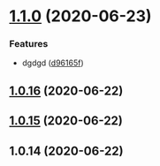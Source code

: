 # [1.1.0](https://github.com/1225zhangqian/create-my-react-app/compare/v1.0.16...v1.1.0) (2020-06-23)


### Features

* dgdgd ([d96165f](https://github.com/1225zhangqian/create-my-react-app/commit/d96165f081d078e81de9e30aa26e447d08541abf))



## [1.0.16](https://github.com/1225zhangqian/create-my-react-app/compare/v1.0.15...v1.0.16) (2020-06-22)



## [1.0.15](https://github.com/1225zhangqian/create-my-react-app/compare/v1.0.14...v1.0.15) (2020-06-22)



## 1.0.14 (2020-06-22)



